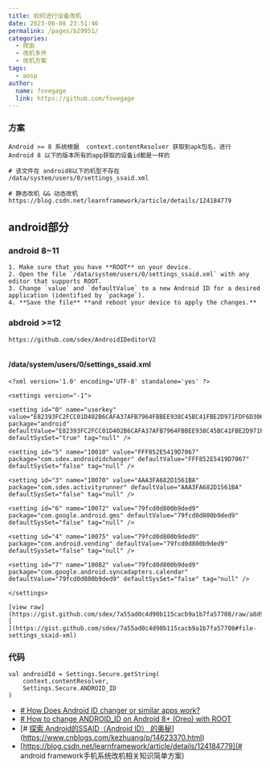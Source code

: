 ```yaml
---
title: 如何进行设备改机
date: 2023-06-08 23:51:46
permalink: /pages/b29951/
categories:
  - 爬虫
  - 改机多开
  - 改机方案
tags:
  - aosp
author:
  name: fovegage
  link: https://github.com/fovegage
---
```

### 方案
```
Android >= 8 系统根据  context.contentResolver 获取到apk包名，进行
Android 8 以下的版本所有的app获取的设备id都是一样的

# 该文件在 android8以下的机型不存在
/data/system/users/0/settings_ssaid.xml

# 静态改机 && 动态改机
https://blog.csdn.net/learnframework/article/details/124184779
```
## android部分
### android 8~11
```
1. Make sure that you have **ROOT** on your device.  
2. Open the file `/data/system/users/0/settings_ssaid.xml` with any editor that supports ROOT.  
3. Change `value` and `defaultValue` to a new Android ID for a desired application (identified by `package`).  
4. **Save the file** **and reboot your device to apply the changes.**
```
### abdroid >=12
```
https://github.com/sdex/AndroidIDeditorV2


```
#### /data/system/users/0/settings_ssaid.xml
```
<?xml version='1.0' encoding='UTF-8' standalone='yes' ?>

<settings version="-1">

<setting id="0" name="userkey" value="E82393FC2FCC01D402B6CAFA37AFB7964FBBEE938C45BC41FBE2D971FDF6D306" package="android" defaultValue="E82393FC2FCC01D402B6CAFA37AFB7964FBBEE938C45BC41FBE2D971FDF6D306" defaultSysSet="true" tag="null" />

<setting id="5" name="10010" value="FFF852E5419D7067" package="com.sdex.androididchanger" defaultValue="FFF852E5419D7067" defaultSysSet="false" tag="null" />

<setting id="3" name="10070" value="AAA3FA682D1561BA" package="com.sdex.activityrunner" defaultValue="AAA3FA682D1561BA" defaultSysSet="false" tag="null" />

<setting id="6" name="10072" value="79fcd0d800b9ded9" package="com.google.android.gms" defaultValue="79fcd0d800b9ded9" defaultSysSet="false" tag="null" />

<setting id="4" name="10075" value="79fcd0d800b9ded9" package="com.android.vending" defaultValue="79fcd0d800b9ded9" defaultSysSet="false" tag="null" />

<setting id="7" name="10082" value="79fcd0d800b9ded9" package="com.google.android.syncadapters.calendar" defaultValue="79fcd0d800b9ded9" defaultSysSet="false" tag="null" />

</settings>

[view raw](https://gist.github.com/sdex/7a55ad0c4d90b115cacb9a1b7fa57708/raw/a8d9f4b290b511e5c8aebe78ebc0fff82e1105be/settings_ssaid.xml)[  
](https://gist.github.com/sdex/7a55ad0c4d90b115cacb9a1b7fa57708#file-settings_ssaid-xml)
```
### 代码
```
val androidId = Settings.Secure.getString(  
    context.contentResolver,  
    Settings.Secure.ANDROID_ID  
)
```
- [# How Does Android ID changer or similar apps work?](https://blog.devgenius.io/how-android-id-changer-or-similar-apps-work-9b3766899ef3)
- [# How to change ANDROID_ID on Android 8+ (Oreo) with ROOT](https://medium.com/@sdex/how-to-change-android-id-on-oreo-with-root-a71ebbc38cec)
- [# [探索 Android的SSAID（Android ID） 的奥秘](https://www.cnblogs.com/kezhuang/p/14623370.html)](https://www.cnblogs.com/kezhuang/p/14623370.html)
- [https://blog.csdn.net/learnframework/article/details/124184779](# android framework手机系统改机相关知识简单方案)